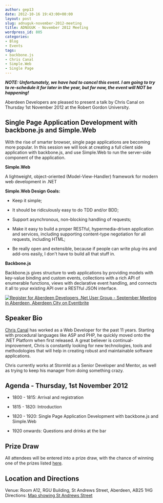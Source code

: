 ```yaml
---
author: gep13
date: 2012-10-16 19:43:00+00:00
layout: post
slug: adnuguk-november-2012-meeting
title: ADNUGUK - November 2012 Meeting
wordpress_id: 805
categories:
- Blog
- Events
tags:
- backbone.js
- Chris Canal
- Simple.Web
- Single Page
---
```


_**NOTE: Unfortunately, we have had to cancel this event.  I am going to try to re-schedule it for later in the year, but for now, the event will NOT be happening!**_




Aberdeen Developers are pleased to present a talk by Chris Canal on Thursday 1st November 2012 at the Robert Gordon University.




## Single Page Application Development with backbone.js and Simple.Web




With the rise of smarter browser, single page applications are becoming more popular. In this session we will look at creating a full client side application with backbone.js, and use Simple.Web to run the server-side component of the application.




**Simple.Web**




A lightweight, object-oriented (Model-View-Handler) framework for modern web development in .NET




**Simple.Web Design Goals:**






  * Keep it simple;


  * It should be ridiculously easy to do TDD and/or BDD;


  * Support asynchronous, non-blocking handling of requests;


  * Make it easy to build a proper RESTful, hypermedia-driven application and services, including supporting content-type negotiation for all requests, including HTML;


  * Be really open and extensible, because if people can write plug-ins and add-ons easily, I don't have to build all that stuff in.




**Backbone.js**




Backbone.js gives structure to web applications by providing models with key-value binding and custom events, collections with a rich API of enumerable functions, views with declarative event handling, and connects it all to your existing API over a RESTful JSON interface.




[![Register for Aberdeen Developers .Net User Group - September Meeting in Aberdeen, Aberdeen City  on Eventbrite](http://www.eventbrite.com/registerbutton?eid=2581657808)](http://adnuguk-nov2012.eventbrite.co.uk?ref=elink)




## Speaker Bio




[Chris Canal](https://twitter.com/chriscanal) has worked as a Web Developer for the past 11 years. Starting with procedural languages like ASP and PHP, he quickly moved onto the .NET Platform when first released. A great believer is continual-improvement, Chris is constantly looking for new technologies, tools and methodologies that will help in creating robust and maintainable software applications.




Chris currently works at StormId as a Senior Developer and Mentor, as well as trying to keep his manager from doing something crazy.




## Agenda - Thursday, 1st November 2012






  * 1800 - 1815: Arrival and registration


  * 1815 - 1820: Introduction


  * 1820 - 1920: Single Page Application Development with backbone.js and Simple.Web


  * 1920 onwards: Questions and drinks at the bar




## Prize Draw




All attendees will be entered into a prize draw, with the chance of winning one of the prizes listed [here](http://www.gep13.co.uk/blog/?p=107).




## Location and Directions




Venue: Room A12, RGU Building, St Andrews Street, Aberdeen, AB25 1HG Directions: [Map showing St Andrews Street](http://www.bing.com/maps/?v=2&cp=57.149542434132776~-2.102723645985436&lvl=17&dir=0&sty=c&eo=1&form=LMLTCC)
